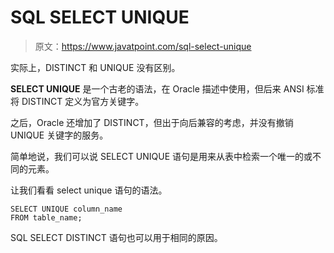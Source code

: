 # SQL SELECT UNIQUE

> 原文：<https://www.javatpoint.com/sql-select-unique>

实际上，DISTINCT 和 UNIQUE 没有区别。

**SELECT UNIQUE** 是一个古老的语法，在 Oracle 描述中使用，但后来 ANSI 标准将 DISTINCT 定义为官方关键字。

之后，Oracle 还增加了 DISTINCT，但出于向后兼容的考虑，并没有撤销 UNIQUE 关键字的服务。

简单地说，我们可以说 SELECT UNIQUE 语句是用来从表中检索一个唯一的或不同的元素。

让我们看看 select unique 语句的语法。

```
SELECT UNIQUE column_name
FROM table_name;

```

SQL SELECT DISTINCT 语句也可以用于相同的原因。